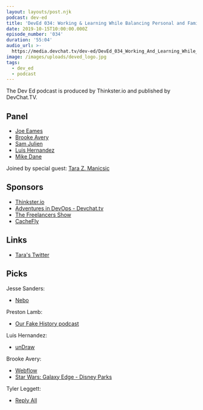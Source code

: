 ```yaml
---
layout: layouts/post.njk
podcast: dev-ed
title: 'DevEd 034: Working & Learning While Balancing Personal and Family Life'
date: 2019-10-15T10:00:00.000Z
episode_number: '034'
duration: '55:04'
audio_url: >-
  https://media.devchat.tv/dev-ed/DevEd_034_Working_And_Learning_While_Balancing_Personal_and_Family_Life.mp3
image: /images/uploads/deved_logo.jpg
tags:
  - dev_ed
  - podcast
---
```



The Dev Ed podcast is produced by Thinkster.io and published by DevChat.TV.

## Panel

* [Joe Eames](https://thinkster.io/)
* [Brooke Avery](https://thinkster.io/)
* [Sam Julien](https://twitter.com/samjulien?lang=en)
* [Luis Hernandez](https://lambdaschool.com/about)
* [Mike Dane](https://www.mikedane.com/)

Joined by special guest: [Tara Z. Manicsic](https://www.linkedin.com/in/tzmanicsic/)

## Sponsors

* [Thinkster.io](https://thinkster.io/)
* [Adventures in DevOps - Devchat.tv](https://devchat.tv/adventures-in-devops/)
* [The Freelancers Show](https://devchat.tv/freelancers/)
* [CacheFly](https://www.cachefly.com/)

## Links

* [Tara's Twitter](https://twitter.com/Tzmanics?ref_src=twsrc%5Egoogle%7Ctwcamp%5Eserp%7Ctwgr%5Eauthor)

## Picks

 Jesse Sanders:

* [Nebo](https://www.nebo.app/)

Preston Lamb:

* [Our Fake History podcast](https://ourfakehistory.com/)

Luis Hernandez:

* [unDraw](https://undraw.co/)

Brooke Avery:

* [Webflow](https://webflow.com/)
* [Star Wars: Galaxy Edge - Disney Parks](https://disneyparks.disney.go.com/star-wars-galaxys-edge/)

Tyler Leggett:

* [Reply All](https://podcasts.apple.com/us/podcast/reply-all/id941907967)
